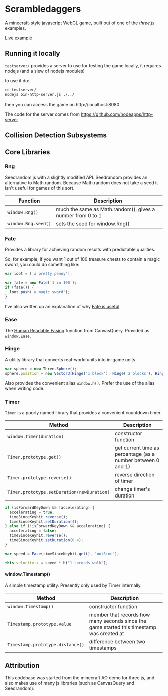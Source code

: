 Scrambledaggers
=============

A minecraft-style javascript WebGL game, built out of one of the *three.js*
examples.

[Live example](carlmaxwell.ninja/scramble-daggers/)

## Running it locally

`testserver/` provides a server to use for testing the game locally, it requires
nodejs (and a slew of nodejs modules)

to use it do:

```bash
cd testserver/
nodejs bin-http-server.js ./../
```

then you can access the game on http://localhost:8080

The code for the server comes from https://github.com/nodeapps/http-server

## Collision Detection Subsystems



## Core Libraries

### Rng

Seedrandom.js with a slightly modified API. Seedrandom provides an alternative
to Math.random. Because Math.random does not take a seed it isn't useful for
games of this sort.

Function            | Description
--------------------|---------------------
`window.Rng()`      | much the same as Math.random(), gives a number from 0 to 1
`window.Rng.seed()` | sets the seed for window.Rng()

### Fate

Provides a library for achieving random results with predictable qualities.

So, for example, if you want 1 out of 100 treasure chests to contain a magic
sword, you could do something like:

```javascript
var loot = ['a pretty penny'];

var fate = new Fate('1 in 100');
if (fate()) {
  loot.push('a magic sword');
}
```

I've also written up an explanation of why [Fate is useful](docs/random_chance_syntax_for_games.md)

### Ease

The [Human Readable Easing](http://canvasquery.com/playground-ease#0140)
function from CanvasQuery. Provided as `window.Ease`.

### Hinge

A utility library that converts real-world units into in-game units.

```javascript
var sphere = new Three.Sphere();
sphere.position = new Vector3(Hinge('1 block'), Hinge('2 blocks'), Hinge('1 block'));
```

Also provides the convenient alias `window.h()`. Prefer the use of the alias
when writing code.

### Timer

`Timer` is a poorly named library that provides a convenient countdown timer.

Method                                     | Description
-------------------------------------------|---------------------
`window.Timer(duration)`                   | constructor function
`Timer.prototype.get()`                    | get current time as percentage (as a number between 0 and 1)
`Timer.prototype.reverse()`                | reverse direction of timer
`Timer.prototype.setDuration(newDuration)` | change timer's duration

```javascript
if (isForwardKeyDown && !accelerating) {
  accelerating = true;
  timeSinceKeyhit.reverse();
  timeSinceKeyhit.setDuration(4);
} else if (!isForwardKeyDown && accelerating) {
  accelerating = false;
  timeSinceKeyhit.reverse();
  timeSinceKeyhit.setDuration(0.4);
}

var speed = Ease(timeSinceKeyhit.get(), "outSine");

this.velocity.x = speed * h("1 seconds walk");
```

#### window.Timestamp()

A simple timestamp utility. Presently only used by Timer internally.

Method                           | Description
---------------------------------|---------
`window.Timestamp()`             | constructor function
`Timestamp.prototype.value`      | member that records how many seconds since the game started this timestamp was created at
`Timestamp.prototype.distance()` | difference between two timestamps

## Attribution

This codebase was started from the minecraft AO demo for three js, and also
makes use of many js libraries (such as CanvasQuery and Seedrandom).
